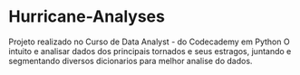 # Hurricane-Analyses
Projeto realizado no Curso de Data Analyst - do Codecademy em Python
O intuito e analisar dados dos principais tornados e seus estragos, juntando e segmentando diversos dicionarios para melhor analise do dados.
